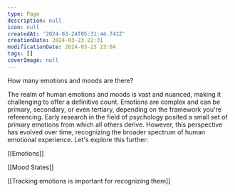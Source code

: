 ```yaml
---
type: Page
description: null
icon: null
createdAt: '2024-03-24T05:31:44.741Z'
creationDate: 2024-03-23 22:31
modificationDate: 2024-03-23 23:04
tags: []
coverImage: null
---
```



How many emotions and moods are there?

The realm of human emotions and moods is vast and nuanced, making it challenging to offer a definitive count. Emotions are complex and can be primary, secondary, or even tertiary, depending on the framework you're referencing. Early research in the field of psychology posited a small set of primary emotions from which all others derive. However, this perspective has evolved over time, recognizing the broader spectrum of human emotional experience. Let's explore this further:

[[Emotions]]

[[Mood States]]

[[Tracking emotions is important for recognizing them]]
